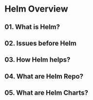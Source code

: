 # Helm Overview

## 01. What is Helm?

## 02. Issues before Helm

## 03. How Helm helps?

## 04. What are Helm Repo?

## 05. What are Helm Charts?
